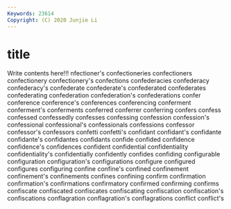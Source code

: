 ```yaml
---
Keywords: 23614
Copyright: (C) 2020 Junjie Li
---
```


# title

Write contents here!!!
nfectioner's 
confectioneries 
confectioners 
confectionery 
confectionery's 
confections 
confederacies 
confederacy
confederacy's 
confederate 
confederate's 
confederated 
confederates 
confederating 
confederation 
confederation's 
confederations 
confer
conference 
conference's 
conferences 
conferencing 
conferment 
conferment's 
conferments 
conferred 
conferrer 
conferring
confers 
confess 
confessed 
confessedly 
confesses 
confessing 
confession 
confession's 
confessional 
confessional's
confessionals 
confessions 
confessor 
confessor's 
confessors 
confetti 
confetti's 
confidant 
confidant's 
confidante
confidante's 
confidantes 
confidants 
confide 
confided 
confidence 
confidence's 
confidences 
confident 
confidential
confidentiality 
confidentiality's 
confidentially 
confidently 
confides 
confiding 
configurable 
configuration 
configuration's 
configurations
configure 
configured 
configures 
configuring 
confine 
confine's 
confined 
confinement 
confinement's 
confinements
confines 
confining 
confirm 
confirmation 
confirmation's 
confirmations 
confirmatory 
confirmed 
confirming 
confirms
confiscate 
confiscated 
confiscates 
confiscating 
confiscation 
confiscation's 
confiscations 
conflagration 
conflagration's 
conflagrations
conflict 
conflict's 
